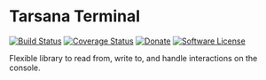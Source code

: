 # Tarsana Terminal

[![Build Status](https://travis-ci.org/tarsana/terminal.svg?branch=master)](https://travis-ci.org/tarsana/terminal)
[![Coverage Status](https://coveralls.io/repos/github/tarsana/terminal/badge.svg?branch=master)](https://coveralls.io/github/tarsana/terminal?branch=master)
[![Donate](https://img.shields.io/badge/Donate-PayPal-green.svg)](https://paypal.me/webneat)
[![Software License](https://img.shields.io/badge/license-MIT-brightgreen.svg?style=flat)](https://github.com/tarsana/terminal/blob/master/LICENSE)

Flexible library to read from, write to, and handle interactions on the console.


